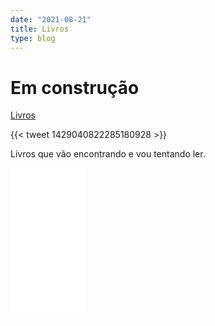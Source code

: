```yaml
---
date: "2021-08-21"
title: Livros
type: blog
---
```


# Em construção


[Livros](/jardim/livros)


{{< tweet 1429040822285180928 >}}


Livros que vão encontrando e vou tentando ler.


<iframe style="width:120px;height:240px;" marginwidth="0" marginheight="0" scrolling="no" frameborder="0" src="//ws-na.amazon-adsystem.com/widgets/q?ServiceVersion=20070822&OneJS=1&Operation=GetAdHtml&MarketPlace=BR&source=ss&ref=as_ss_li_til&ad_type=product_link&tracking_id=poteconteudo-20&language=pt_BR&marketplace=amazon&region=BR&placement=8547001298&asins=8547001298&linkId=d2479be957d4ba4963e3a3375cd2b216&show_border=true&link_opens_in_new_window=true"></iframe>
